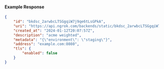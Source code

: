 <!-- Code generated for API Clients. DO NOT EDIT. -->

#### Example Response

```json
{
	"id": "bkdsc_2arwbcLTSGgqiW7j9qe6tLsGPkA",
	"uri": "https://api.ngrok.com/backends/static/bkdsc_2arwbcLTSGgqiW7j9qe6tLsGPkA",
	"created_at": "2024-01-12T20:07:57Z",
	"description": "acme weighted",
	"metadata": "{\"environment\": \"staging\"}",
	"address": "example.com:8080",
	"tls": {
		"enabled": false
	}
}
```
